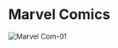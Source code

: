 # Marvel Comics
![Marvel Com-01](https://github.com/AMAN-MAHTO/Marvel-Comics/assets/72177509/7575a954-db9e-4518-bae3-c06cde7f6e1c)


